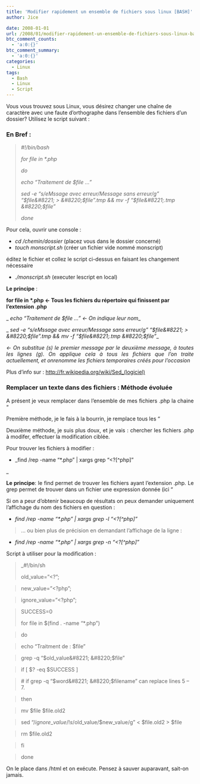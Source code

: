 ```yaml
---
title: 'Modifier rapidement un ensemble de fichiers sous linux [BASH]'
author: Jice

date: 2008-01-01
url: /2008/01/modifier-rapidement-un-ensemble-de-fichiers-sous-linux-bash/
btc_comment_counts:
  - 'a:0:{}'
btc_comment_summary:
  - 'a:0:{}'
categories:
  - Linux
tags:
  - Bash
  - Linux
  - Script
---
```

Vous vous trouvez sous Linux, vous désirez changer une chaîne de caractère avec une faute d&#8217;orthographe dans l&#8217;ensemble des fichiers d&#8217;un dossier? Utilisez le script suivant :

### En Bref :

> _#!/bin/bash_
> 
> _for file in *.php_
> 
> _do_
> 
>  _echo &#8220;Traitement de $file &#8230;&#8221;_
> 
>  _sed -e &#8220;s/eMssage avec erreur/Message sans erreur/g&#8221; &#8220;$file&#8221; > &#8220;$file&#8221;.tmp && mv -f &#8220;$file&#8221;.tmp &#8220;$file&#8221;_
> 
> _done_

Pour cela, ouvrir une console :

  * _cd /chemin/dossier_ (placez vous dans le dossier concerné)
  * _touch monscript.sh_ (créer un fichier vide nommé monscript)

éditez le fichier et collez le script ci-dessus en faisant les changement nécessaire

  * _./monscript.sh_ (executer lescript en local)

**Le principe** :

__for file in *.php <- Tous les fichiers du répertoire qui finissent par l&#8217;extension .php__

_ _echo &#8220;Traitement de $file &#8230;&#8221; <- On indique leur nom__

_ _sed -e &#8220;s/eMssage avec erreur/Message sans erreur/g&#8221; &#8220;$file&#8221; > &#8220;$file&#8221;.tmp && mv -f &#8220;$file&#8221;.tmp &#8220;$file&#8221;__ 

<p align="justify">
  <em><em><- On substitue (s) le premier message par le deuxième message, à toutes les lignes (g). On applique cela à tous les fichiers que l&#8217;on traite actuellement, et onrenomme les fichiers temporaires créés pour l&#8217;occasion<br /> </em></em>
</p>

Plus d&#8217;info sur : <a title="SED" href="http://fr.wikipedia.org/wiki/Sed_(logiciel)" target="_blank">http://fr.wikipedia.org/wiki/Sed_(logiciel)</a>

### Remplacer un texte dans des fichiers : Méthode évoluée

<p align="justify">
  A présent je veux remplacer dans l&#8217;ensemble de mes fichiers .php la chaine &#8220;<?&#8221; par la chaîne &#8220;<?php&#8221;. Evidemment, je ne veux pas remplacer les bonnes chaînes déjà existantes, sinon j&#8217;aurai : &#8220;<?<?php&#8221; ce qui ne sera pas bon.
</p>

<p align="justify">
  Première méthode, je le fais à la bourrin, je remplace tous les &#8220;<?&#8221; puis je remplace les &#8220;<?<?&#8221; par &#8220;<?&#8221;.
</p>

<p align="justify">
  Deuxième méthode, je suis plus doux, et je vais : chercher les fichiers .php à modifer, effectuer la modification ciblée.
</p>

Pour trouver les fichiers à modifier :

  * _find /rep -name &#8220;*.php&#8221; | xargs grep &#8220;<?[^php]&#8221;
  
_ 

<p align="justify">
  <strong>Le principe</strong>: le find permet de trouver les fichiers ayant l&#8217;extension .php. Le grep permet de trouver dans un fichier une expression donnée (ici &#8220;<?&#8221; privée de &#8220;php&#8221; à sa suite, voir expressions rationnelles). Le xargs permet de lire les fichiers envoyé par le pipe de find.
</p>

<p align="justify">
  Si on a peur d&#8217;obtenir beaucoup de résultats on peux demander uniquement l&#8217;affichage du nom des fichiers en question :
</p>

  * _find /rep -name &#8220;*.php&#8221; | xargs grep -l &#8220;<?[^php]&#8221;_

> &#8230; ou bien plus de précision en demandant l&#8217;affichage de la ligne :

  * _find /rep -name &#8220;*.php&#8221; | xargs grep -n &#8220;<?[^php]&#8221;_

Script à utiliser pour la modification :

>  _#!/bin/sh</p> 
> 
> old_value=&#8221;<?&#8221;;
  
> new_value=&#8221;<?php&#8221;;
  
> ignore_value=&#8221;<?php&#8221;;
  
> SUCCESS=0
> 
> for file in $(find . -name &#8220;*.php&#8221;)
  
> do
  
> echo &#8220;Traitment de : $file&#8221;
  
> grep -q &#8220;$old_value&#8221; &#8220;$file&#8221;
  
> if [ $? -eq $SUCCESS ]
  
> \# if grep -q &#8220;$word&#8221; &#8220;$filename&#8221; can replace lines 5 &#8211; 7.
  
> then
  
> mv $file $file.old2
  
> sed &#8220;/$ignore\_value/!s/$old\_value/$new_value/g&#8221; < $file.old2 > $file
  
> rm $file.old2
  
> fi
  
> done</em></blockquote> 
> 
> On le place dans /html et on exécute. Pensez à sauver auparavant, sait-on jamais.